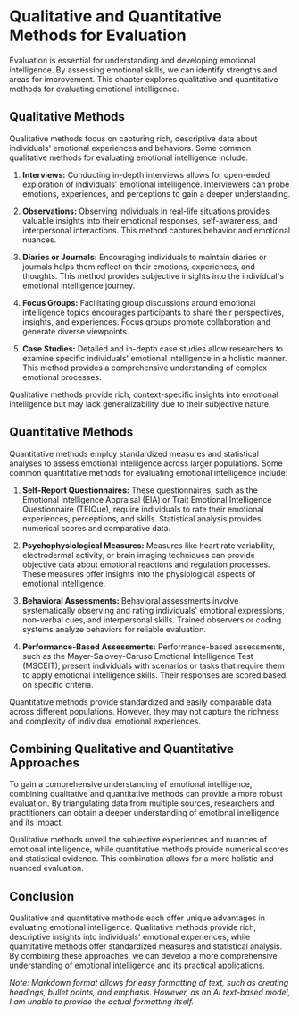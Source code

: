 Qualitative and Quantitative Methods for Evaluation
============================================================

Evaluation is essential for understanding and developing emotional intelligence. By assessing emotional skills, we can identify strengths and areas for improvement. This chapter explores qualitative and quantitative methods for evaluating emotional intelligence.

Qualitative Methods
-------------------

Qualitative methods focus on capturing rich, descriptive data about individuals' emotional experiences and behaviors. Some common qualitative methods for evaluating emotional intelligence include:

1. **Interviews:** Conducting in-depth interviews allows for open-ended exploration of individuals' emotional intelligence. Interviewers can probe emotions, experiences, and perceptions to gain a deeper understanding.

2. **Observations:** Observing individuals in real-life situations provides valuable insights into their emotional responses, self-awareness, and interpersonal interactions. This method captures behavior and emotional nuances.

3. **Diaries or Journals:** Encouraging individuals to maintain diaries or journals helps them reflect on their emotions, experiences, and thoughts. This method provides subjective insights into the individual's emotional intelligence journey.

4. **Focus Groups:** Facilitating group discussions around emotional intelligence topics encourages participants to share their perspectives, insights, and experiences. Focus groups promote collaboration and generate diverse viewpoints.

5. **Case Studies:** Detailed and in-depth case studies allow researchers to examine specific individuals' emotional intelligence in a holistic manner. This method provides a comprehensive understanding of complex emotional processes.

Qualitative methods provide rich, context-specific insights into emotional intelligence but may lack generalizability due to their subjective nature.

Quantitative Methods
--------------------

Quantitative methods employ standardized measures and statistical analyses to assess emotional intelligence across larger populations. Some common quantitative methods for evaluating emotional intelligence include:

1. **Self-Report Questionnaires:** These questionnaires, such as the Emotional Intelligence Appraisal (EIA) or Trait Emotional Intelligence Questionnaire (TEIQue), require individuals to rate their emotional experiences, perceptions, and skills. Statistical analysis provides numerical scores and comparative data.

2. **Psychophysiological Measures:** Measures like heart rate variability, electrodermal activity, or brain imaging techniques can provide objective data about emotional reactions and regulation processes. These measures offer insights into the physiological aspects of emotional intelligence.

3. **Behavioral Assessments:** Behavioral assessments involve systematically observing and rating individuals' emotional expressions, non-verbal cues, and interpersonal skills. Trained observers or coding systems analyze behaviors for reliable evaluation.

4. **Performance-Based Assessments:** Performance-based assessments, such as the Mayer-Salovey-Caruso Emotional Intelligence Test (MSCEIT), present individuals with scenarios or tasks that require them to apply emotional intelligence skills. Their responses are scored based on specific criteria.

Quantitative methods provide standardized and easily comparable data across different populations. However, they may not capture the richness and complexity of individual emotional experiences.

Combining Qualitative and Quantitative Approaches
-------------------------------------------------

To gain a comprehensive understanding of emotional intelligence, combining qualitative and quantitative methods can provide a more robust evaluation. By triangulating data from multiple sources, researchers and practitioners can obtain a deeper understanding of emotional intelligence and its impact.

Qualitative methods unveil the subjective experiences and nuances of emotional intelligence, while quantitative methods provide numerical scores and statistical evidence. This combination allows for a more holistic and nuanced evaluation.

Conclusion
----------

Qualitative and quantitative methods each offer unique advantages in evaluating emotional intelligence. Qualitative methods provide rich, descriptive insights into individuals' emotional experiences, while quantitative methods offer standardized measures and statistical analysis. By combining these approaches, we can develop a more comprehensive understanding of emotional intelligence and its practical applications.

*Note: Markdown format allows for easy formatting of text, such as creating headings, bullet points, and emphasis. However, as an AI text-based model, I am unable to provide the actual formatting itself.*
